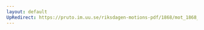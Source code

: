 ```yaml
---
layout: default
UpRedirect: https://pruto.im.uu.se/riksdagen-motions-pdf/1868/mot_1868__fk__64/mot_1868__fk__64-003.pdf
---
```

